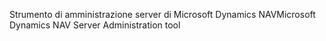 <span data-ttu-id="6ce93-101">Strumento di amministrazione server di Microsoft Dynamics NAV</span><span class="sxs-lookup"><span data-stu-id="6ce93-101">Microsoft Dynamics NAV Server Administration tool</span></span>